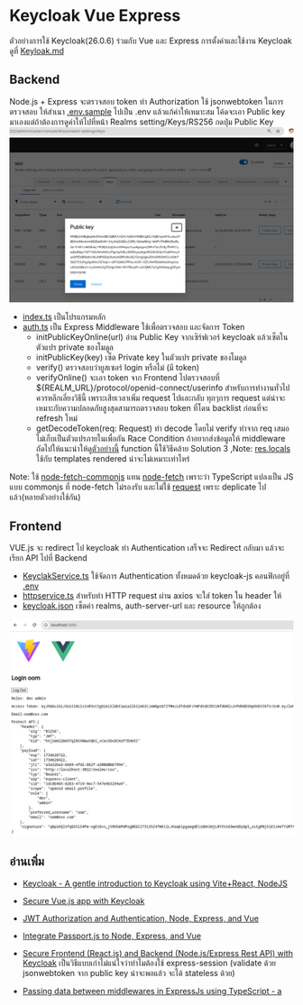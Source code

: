 # Keycloak Vue Express
ตัวอย่างการใช้ Keycloak(26.0.6) ร่วมกับ Vue และ Express การตั้งค่าและใช้งาน Keycloak ดูที่ [Keyloak.md](./keycloak/Keycloak.md)

## Backend
Node.js + Express จะตรวจสอบ token ทำ Authorization ใช้ jsonwebtoken ในการตรวจสอบ
ให้สำเนา [.env.sample](./be/env.sample) ไปเป็น .env แล้วแก้ค่าให้เหมาะสม โค้ดจะเอา Public key มาเองแต่ถ้าต้องการดูค่าให้ไปที่หน้า Realms setting/Keys/RS256 กดปุ่ม Public Key
![Realms Publickey](keycloak/img/realms-publickey.png)
- [index.ts](./be/src/index.ts) เป็นโปรแกรมหลัก
- [auth.ts](./be/src/auth.ts) เป็น Express Middleware ใช้เพื่อตรวจสอบ และจัดการ Token 
  - initPublicKeyOnline(url) อ่าน Public Key จากเซิร์ฟเวอร์ keycloak แล้วเซ็ตในตัวแปร private ของโมดูล
  - initPublicKey(key) เซ็ต Private key ในตัวแปร private ของโมดูล 
  - verify() ตรวจสอบว่ายูสเซอร์ login หรือไม่ (มี token)
  - verifyOnline() จะเอา token จาก Frontend ไปตรวจสอบที่ ${REALM_URL}/protocol/openid-connect/userinfo สำหรับการทำงานทั่วไปควรหลีกเลี่ยงวิธีนี้ เพราะเสียเวลาเพิ่ม request ไปและกลับ ทุกๆการ request แต่น่าจะเหมาะกับความปลอดภัยสูงสุดสามารถตรวจสอบ token ที่โดน backlist ก่อนที่จะ refresh ใหม่
  - getDecodeToken(req: Request) ทำ decode โดยไม่ verify ทำจาก req เสมอไม่เก็บเป็นตัวแปรภายในเพื่อกัน Race Condition  ถ้าอยากส่งข้อมูลให้ middleware ถัดไปให้แนะนำให้ดู[ตัวอย่างนี้](https://copyprogramming.com/howto/expressjs-with-typescript-passing-data-between-middlewares) function นี้ใช้วิธีคล้าย Solution 3  ,Note: [res.locals](https://expressjs.com/en/api.html#res.locals) ใช้กับ templates rendered น่าจะไม่เหมาะเท่าไหร่


Note: ใช้ [node-fetch-commonjs](https://www.npmjs.com/package/node-fetch-commonjs) แทน [node-fetch](https://github.com/node-fetch/node-fetch) เพราะว่า TypeScript แปลงเป็น JS แบบ commonjs ที่ node-fetch ไม่รองรับ และไม่ใช้ [request](https://www.npmjs.com/package/request) เพราะ deplicate ไปแล้ว(หลายตัวอย่างใช้กัน)

## Frontend 
VUE.js จะ redirect ไป keycloak ทำ Authentication เสร็จจะ Redirect กลับมา แล้วจะเรียก API ไปที่ Backend
- [KeyclakService.ts](./fe/src/services/KeycloakService.ts) ใช้จัดการ Authentication ทั้งหมดด้วย keycloak-js 
คอนฟิกอยู่ที่ [.env](./be/env.sample)
- [httpservice.ts](./fe/src/services/HttpService.ts) สำหรับทำ HTTP request ผ่าน axios จะใส่ token ใน header ให้
- [keycloak.json](./fe/public/keycloak.json) เซ็ตค่า realms, auth-server-url และ resource ให้ถูกต้อง

![alt text](keycloak/img/lightweight-access-token-output.png)

## อ่านเพิ่ม
- [Keycloak - A gentle introduction to Keycloak using Vite+React, NodeJS](https://www.youtube.com/watch?v=5z6gy4WGnUs)
- [Secure Vue.js app with Keycloak](https://medium.com/keycloak/secure-vue-js-app-with-keycloak-94814181e344)
- [JWT Authorization and Authentication, Node, Express, and Vue](https://dev.to/kevin_odongo35/jwt-authorization-and-authentication-node-express-and-vue-2p8c)
- [Integrate Passport.js to Node, Express, and Vue](https://dev.to/kevin_odongo35/integrate-passport-js-to-node-express-and-vue-19ao)
- [Secure Frontend (React.js) and Backend (Node.js/Express Rest API) with Keycloak](https://medium.com/devops-dudes/secure-front-end-react-js-and-back-end-node-js-express-rest-api-with-keycloak-daf159f0a94e)
เป็นวิธีแบบเก่าไม่แน่ใจว่าทำไมต้องใช้ express-session (validate ด้วย jsonwebtoken จาก public key น่าจะพอแล้ว จะได้ stateless ด้วย)

- [Passing data between middlewares in ExpressJs using TypeScript - a](https://copyprogramming.com/howto/expressjs-with-typescript-passing-data-between-middlewares)